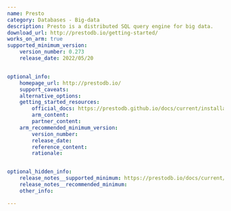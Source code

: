 ```yaml
---
name: Presto
category: Databases - Big-data
description: Presto is a distributed SQL query engine for big data.
download_url: http://prestodb.io/getting-started/
works_on_arm: true
supported_minimum_version:
    version_number: 0.273
    release_date: 2022/05/20


optional_info:
    homepage_url: http://prestodb.io/
    support_caveats:
    alternative_options:
    getting_started_resources:
        official_docs: https://prestodb.github.io/docs/current/installation/deployment.html
        arm_content:
        partner_content:
    arm_recommended_minimum_version:
        version_number:
        release_date:
        reference_content:
        rationale:


optional_hidden_info:
    release_notes__supported_minimum: https://prestodb.io/docs/current/release/release-0.273.html
    release_notes__recommended_minimum:
    other_info:

---
```


